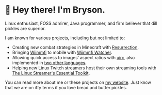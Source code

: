 # :wave: Hey there! I'm Bryson.

Linux enthusiast, FOSS admirer, Java programmer, and firm believer that dill pickles are superior.

I am known for various projects, including but not limited to:
* Creating new combat strategies in Minecraft with [Resurrection](https://github.com/brysonsteck/resurrection).
* Bringing [Wiimmfi](https://wiimmfi.de) to mobile with [Wiimmfi Watcher](https://github.com/brysonsteck/wiimmfi-watcher).
* Allowing quick access to images' aspect ratios with [uirc](https://github.com/brysonsteck/uirc), also implemented in [two other languages](https://github.com/brysonsteck/uirc-in-3-languages).
* Helping new Linux Twitch streamers host their own streaming tools with [The Linux Streamer's Essential Toolkit](https://github.com/brysonsteck/lset).


You can read more about me or these projects on [my website](https://brysonsteck.net). Just know that we are on iffy terms if you love bread and butter pickles.
